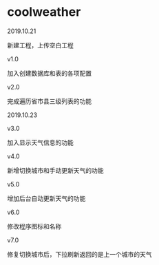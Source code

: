 # coolweather
2019.10.21

  新建工程，上传空白工程
  
v1.0

  加入创建数据库和表的各项配置

v2.0

  完成遍历省市县三级列表的功能
  
2019.10.23

v3.0

  加入显示天气信息的功能

v4.0

  新增切换城市和手动更新天气的功能

v5.0

  增加后台自动更新天气的功能

v6.0

  修改程序图标和名称

v7.0

  修复切换城市后，下拉刷新返回的是上一个城市的天气
